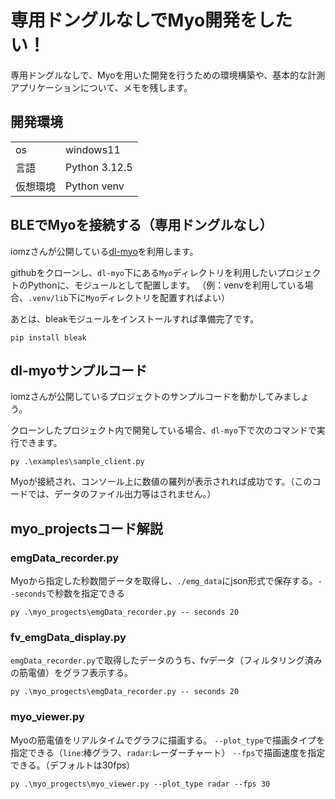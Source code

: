 # 専用ドングルなしでMyo開発をしたい！
専用ドングルなしで、Myoを用いた開発を行うための環境構築や、基本的な計測アプリケーションについて、メモを残します。

## 開発環境
 <table>
    <tr>
      <td>os</td>
      <td>windows11</td>
    </tr>
    <tr>
      <td>言語</td>
      <td>Python 3.12.5</td>
    </tr>
    <tr>
      <td>仮想環境</td>
      <td>Python venv</td>
    </tr>
 </table>

## BLEでMyoを接続する（専用ドングルなし）
iomzさんが公開している[dl-myo](https://github.com/iomz/dl-myo)を利用します。

githubをクローンし、`dl-myo`下にある`Myo`ディレクトリを利用したいプロジェクトのPythonに、モジュールとして配置します。
（例：venvを利用している場合、`.venv/lib`下に`Myo`ディレクトリを配置すればよい）

あとは、bleakモジュールをインストールすれば準備完了です。
```
pip install bleak
```

## dl-myoサンプルコード
iomzさんが公開しているプロジェクトのサンプルコードを動かしてみましょう。

クローンしたプロジェクト内で開発している場合、`dl-myo`下で次のコマンドで実行できます。
```
py .\examples\sample_client.py
```
Myoが接続され、コンソール上に数値の羅列が表示されれば成功です。（このコードでは、データのファイル出力等はされません。）

## myo_projectsコード解説
### emgData_recorder.py
Myoから指定した秒数間データを取得し、`./emg_data`にjson形式で保存する。`--seconds`で秒数を指定できる
```
py .\myo_progects\emgData_recorder.py -- seconds 20
```
### fv_emgData_display.py
`emgData_recorder.py`で取得したデータのうち、fvデータ（フィルタリング済みの筋電値）をグラフ表示する。
```
py .\myo_progects\emgData_recorder.py -- seconds 20
```
### myo_viewer.py
Myoの筋電値をリアルタイムでグラフに描画する。
`--plot_type`で描画タイプを指定できる（`line`:棒グラフ、`radar`:レーダーチャート）
`--fps`で描画速度を指定できる。（デフォルトは30fps）
```
py .\myo_progects\myo_viewer.py --plot_type radar --fps 30
```



